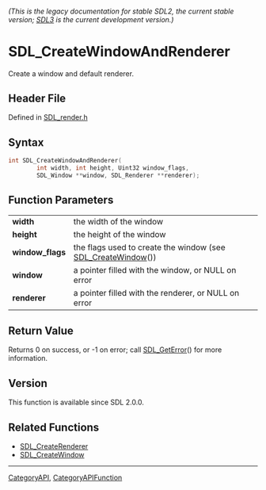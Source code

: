 ###### (This is the legacy documentation for stable SDL2, the current stable version; [SDL3](https://wiki.libsdl.org/SDL3/) is the current development version.)
# SDL_CreateWindowAndRenderer

Create a window and default renderer.

## Header File

Defined in [SDL_render.h](https://github.com/libsdl-org/SDL/blob/SDL2/include/SDL_render.h)

## Syntax

```c
int SDL_CreateWindowAndRenderer(
        int width, int height, Uint32 window_flags,
        SDL_Window **window, SDL_Renderer **renderer);

```

## Function Parameters

|                      |                                                                                  |
| -------------------- | -------------------------------------------------------------------------------- |
| **width**            | the width of the window                                                          |
| **height**           | the height of the window                                                         |
| **window_flags**     | the flags used to create the window (see [SDL_CreateWindow](SDL_CreateWindow)()) |
| **window**           | a pointer filled with the window, or NULL on error                               |
| **renderer**         | a pointer filled with the renderer, or NULL on error                             |

## Return Value

Returns 0 on success, or -1 on error; call [SDL_GetError](SDL_GetError)()
for more information.

## Version

This function is available since SDL 2.0.0.

## Related Functions

* [SDL_CreateRenderer](SDL_CreateRenderer)
* [SDL_CreateWindow](SDL_CreateWindow)

----
[CategoryAPI](CategoryAPI), [CategoryAPIFunction](CategoryAPIFunction)


